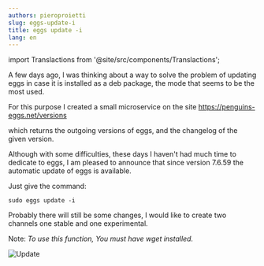 ```yaml
---
authors: pieroproietti
slug: eggs-update-i
title: eggs update -i
lang: en
---
```

import Translactions from '@site/src/components/Translactions';

<Translactions />

A few days ago, I was thinking about a way to solve the problem of updating eggs in case it is installed as a deb package, the mode that seems to be the most used.

For this purpose I created a small microservice on the site https://penguins-eggs.net/versions

which returns the outgoing versions of eggs, and the changelog of the given version.

Although with some difficulties, these days I haven't had much time to dedicate to eggs, I am pleased to announce that since version 7.6.59 the automatic update of eggs is available.

Just give the command:

```sudo eggs update -i ```

Probably there will still be some changes, I would like to create two channels one stable and one experimental. 

Note: _To use this function, You must have wget installed._ 

![Update](https://github.com/pieroproietti/penguins-eggs/raw/master/documents/terminal-lessons/eggs_update-i.gif) 

